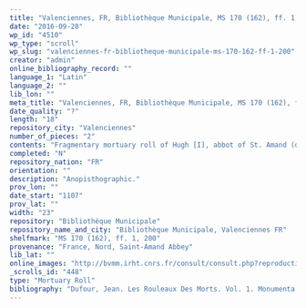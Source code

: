 ```yaml
---
title: "Valenciennes, FR, Bibliothèque Municipale, MS 170 (162), ff. 1, 200"
date: "2016-09-28"
wp_id: "4510"
wp_type: "scroll"
wp_slug: "valenciennes-fr-bibliotheque-municipale-ms-170-162-ff-1-200"
creator: "admin"
online_bibliography_record: ""
language_1: "Latin"
language_2: ""
lib_lon: ""
meta_title: "Valenciennes, FR, Bibliothèque Municipale, MS 170 (162), ff. 1, 200"
date_quality: "?"
length: "18"
repository_city: "Valenciennes"
number_of_pieces: "2"
contents: "Fragmentary mortuary roll of Hugh [I], abbot of St. Amand (d. 8 September 1107)."
completed: "N"
repository_nation: "FR"
orientation: ""
description: "Anopisthographic."
prov_lon: ""
date_start: "1107"
prov_lat: ""
width: "23"
repository: "Bibliothèque Municipale"
repository_name_and_city: "Bibliothèque Municipale, Valenciennes FR"
shelfmark: "MS 170 (162), ff. 1, 200"
provenance: "France, Nord, Saint-Amand Abbey"
lib_lat: ""
online_images: "http://bvmm.irht.cnrs.fr/consult/consult.php?reproductionId=11520"
_scrolls_id: "448"
type: "Mortuary Roll"
bibliography: "Dufour, Jean. Les Rouleaux Des Morts. Vol. 1. Monumenta Palaeographica Medii Aevi. Series Gallica. Turnhout: Brepols, 2009. no. 111, IX-X."
---
```



